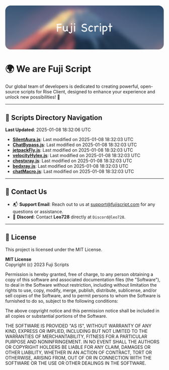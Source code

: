 ![Banner](.github/b.webp)

# 🌍 **We are Fuji Script**

Our global team of developers is dedicated to creating powerful, open-source scripts for Rise Client, designed to enhance your experience and unlock new possibilities! 🌟

---
<!-- SCRIPTS_NAVIGATION_START -->
## 📂 **Scripts Directory Navigation**

**Last Updated**: 2025-01-08 18:32:06 UTC

- **[SilentAura.js](scripts/SilentAura.js)**: Last modified on 2025-01-08 18:32:03 UTC
- **[ChatBypass.js](scripts/ChatBypass.js)**: Last modified on 2025-01-08 18:32:03 UTC
- **[jetpackFly.js](scripts/jetpackFly.js)**: Last modified on 2025-01-08 18:32:03 UTC
- **[velocityHylex.js](scripts/velocityHylex.js)**: Last modified on 2025-01-08 18:32:03 UTC
- **[chestxray.js](scripts/chestxray.js)**: Last modified on 2025-01-08 18:32:03 UTC
- **[bedxray.js](scripts/bedxray.js)**: Last modified on 2025-01-08 18:32:03 UTC
- **[chatMacro.js](scripts/chatMacro.js)**: Last modified on 2025-01-08 18:32:03 UTC

<!-- SCRIPTS_NAVIGATION_END -->

---

## 💬 **Contact Us**  
- 📬 **Support Email**: Reach out to us at [support@fujiscript.com](mailto:support@fujiscript.com) for any questions or assistance.  
- 💬 **Discord**: Contact **Leo728** directly at `Discord@leo728`.

---

## 📜 **License**

This project is licensed under the MIT License.  

**MIT License**  
Copyright (c) 2023 Fuji Scripts  

Permission is hereby granted, free of charge, to any person obtaining a copy of this software and associated documentation files (the "Software"), to deal in the Software without restriction, including without limitation the rights to use, copy, modify, merge, publish, distribute, sublicense, and/or sell copies of the Software, and to permit persons to whom the Software is furnished to do so, subject to the following conditions:  

The above copyright notice and this permission notice shall be included in all copies or substantial portions of the Software.  

THE SOFTWARE IS PROVIDED "AS IS", WITHOUT WARRANTY OF ANY KIND, EXPRESS OR IMPLIED, INCLUDING BUT NOT LIMITED TO THE WARRANTIES OF MERCHANTABILITY, FITNESS FOR A PARTICULAR PURPOSE AND NONINFRINGEMENT. IN NO EVENT SHALL THE AUTHORS OR COPYRIGHT HOLDERS BE LIABLE FOR ANY CLAIM, DAMAGES OR OTHER LIABILITY, WHETHER IN AN ACTION OF CONTRACT, TORT OR OTHERWISE, ARISING FROM, OUT OF OR IN CONNECTION WITH THE SOFTWARE OR THE USE OR OTHER DEALINGS IN THE SOFTWARE.  
